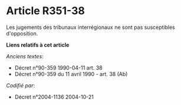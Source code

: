 # Article R351-38

Les jugements des tribunaux interrégionaux ne sont pas susceptibles d'opposition.

**Liens relatifs à cet article**

_Anciens textes_:

  - Décret n°90-359 1990-04-11 art. 38
  - Décret n°90-359 du 11 avril 1990 - art. 38 (Ab)

_Codifié par_:

  - Décret n°2004-1136 2004-10-21
